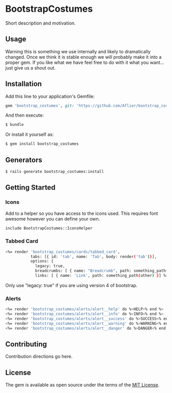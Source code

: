 # BootstrapCostumes
Short description and motivation.

## Usage
Warning this is something we use internally and likely to dramatically changed. Once we think 
it is stable enough we will probably make it into a proper gem. If you like what we have feel
free to do with it what you want... just give us a shout out.

## Installation
Add this line to your application's Gemfile:

```ruby
gem 'bootstrap_costumes', git: 'https://github.com/Aflier/bootstrap_costumes.git'
```

And then execute:
```bash
$ bundle
```

Or install it yourself as:
```bash
$ gem install bootstrap_costumes
```

## Generators

```bash
$ rails generate bootstrap_costumes:install
```

## Getting Started

### Icons

Add to a helper so you have access to the icons used. This requires font awesome however
you can define your own.

```bash
include BootstrapCostumes::IconsHelper
```


### Tabbed Card

```bash
<%= render 'bootstrap_costumes/cards/tabbed_card', 
           tabs: [{ id: 'tab', name: 'Tab', body: render('tab')}],
           options: {
             legacy: true,
             breadcrumbs: [ { name: "Breadcrumb", path: something_path(something) }] },
             links: [ { name: 'Link', path: something_path(other) }] %>
```

Only use "legacy: true" if you are using version 4 of bootstrap.

### Alerts

```bash
<%= render 'bootstrap_costumes/alerts/alert__help' do %>HELP<% end %>
<%= render 'bootstrap_costumes/alerts/alert__info' do %>INFO<% end %>
<%= render 'bootstrap_costumes/alerts/alert__success' do %>SUCCESS<% end %>
<%= render 'bootstrap_costumes/alerts/alert__warning' do %>WARNING<% end %>
<%= render 'bootstrap_costumes/alerts/alert__danger' do %>DANGER<% end %>
```

## Contributing
Contribution directions go here.

## License
The gem is available as open source under the terms of the [MIT License](https://opensource.org/licenses/MIT).
